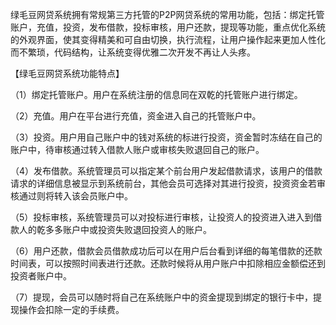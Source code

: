 绿毛豆网贷系统拥有常规第三方托管的P2P网贷系统的常用功能，包括：绑定托管账户，充值，投资，发布借款，投标审核，用户还款，提现等功能，重点优化系统的外观界面，使其变得精美和可自由切换，执行流程，让用户操作起来更加人性化而不繁琐，代码结构，让系统变得优雅二次开发不再让人头疼。

【绿毛豆网贷系统功能特点】

（1）绑定托管账户。用户在系统注册的信息同在双乾的托管账户进行绑定。

（2）充值。用户在平台进行充值，资金进入自己的托管账户中。

（3）投资。用户用自己账户中的钱对系统的标进行投资，资金暂时冻结在自己的账户中，待审核通过转入借款人账户或审核失败退回自己的账户。

（4）发布借款。系统管理员可以指定某个前台用户发起借款请求，该用户的借款请求的详细信息被显示到系统前台，其他会员可选择对其进行投资，投资资金若审核通过则将转入该会员账户中。

（5）投标审核，系统管理员可以对投标进行审核，让投资人的投资进入进入到借款人的乾多多账户中或投资失败退回投资人的账户。

（6）用户还款，借款会员借款成功后可以在用户后台看到详细的每笔借款的还款时间表，可以按照时间表进行还款。还款时候将从用户账户中扣除相应金额偿还到投资者账户中。

（7）提现，会员可以随时将自己在系统账户中的资金提现到绑定的银行卡中，提现操作会扣除一定的手续费。
